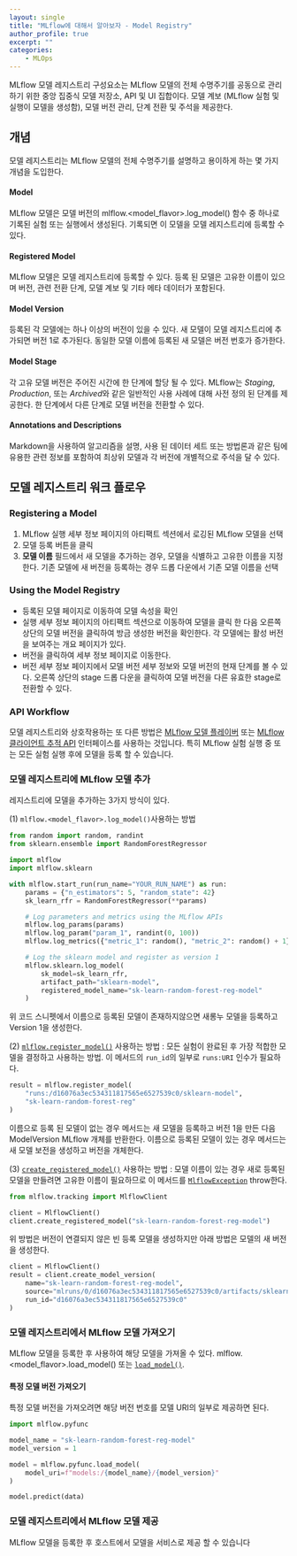 ```yaml
---
layout: single
title: "MLflow에 대해서 알아보자 - Model Registry"
author_profile: true
excerpt: ""
categories:
    - MLOps
---
```


MLflow 모델 레지스트리 구성요소는 MLflow 모델의 전체 수명주기를 공동으로 관리하기 위한 중앙 집중식 모델 저장소, API 및 UI 집합이다. 모델 계보 (MLflow 실험 및 실행이 모델을 생성함), 모델 버전 관리, 단계 전환 및 주석을 제공한다.



## 개념

모델 레지스트리는 MLflow 모델의 전체 수명주기를 설명하고 용이하게 하는 몇 가지 개념을 도입한다.



#### Model

MLflow 모델은 모델 버전의 mlflow.<model_flavor>.log_model() 함수 중 하나로 기록된 실험 또는 실행에서 생성된다. 기록되면 이 모델을 모델 레지스트리에 등록할 수 있다.



#### Registered Model

MLflow 모델은 모델 레지스트리에 등록할 수 있다. 등록 된 모델은 고유한 이름이 있으며 버전, 관련 전환 단계, 모델 계보 및 기타 메타 데이터가 포함된다.



#### Model Version

등록된 각 모델에는 하나 이상의 버전이 있을 수 있다. 새 모델이 모델 레지스트리에 추가되면 버전 1로 추가된다. 동일한 모델 이름에 등록된 새 모델은 버전 번호가 증가한다.



#### Model Stage

각 고유 모델 버전은 주어진 시간에 한 단계에 할당 될 수 있다. MLflow는 *Staging*, *Production*, 또는 *Archived*와 같은 일반적인 사용 사례에 대해 사전 정의 된 단계를 제공한다. 한 단계에서 다른 단계로 모델 버전을 전환할 수 있다.



#### Annotations and Descriptions

Markdown을 사용하여 알고리즘을 설명, 사용 된 데이터 세트 또는 방법론과 같은 팀에 유용한 관련 정보를 포함하여 최상위 모델과 각 버전에 개별적으로 주석을 달 수 있다.



## 모델 레지스트리 워크 플로우



### Registering a Model

1. MLflow 실행 세부 정보 페이지의 아티팩트 섹션에서 로깅된 MLflow 모델을 선택
2. 모델 등록 버튼을 클릭
3. **모델 이름** 필드에서 새 모델을 추가하는 경우, 모델을 식별하고 고유한 이름을 지정한다. 기존 모델에 새 버전을 등록하는 경우 드롭 다운에서 기존 모델 이름을 선택

### Using the Model Registry

- 등록된 모델 페이지로 이동하여 모델 속성을 확인
- 실행 세부 정보 페이지의 아티팩트 섹션으로 이동하여 모델을 클릭 한 다음 오른쪽 상단의 모델 버전을 클릭하여 방금 생성한 버전을 확인한다. 각 모델에는 활성 버전을 보여주는 개요 페이지가 있다.
- 버전을 클릭하여 세부 정보 페이지로 이동한다.
- 버전 세부 정보 페이지에서 모델 버전 세부 정보와 모델 버전의 현재 단계를 볼 수 있다. 오른쪽 상단의 stage 드롭 다운을 클릭하여 모델 버전을 다른 유효한 stage로 전환할 수 있다.



### API Workflow

모델 레지스트리와 상호작용하는 또 다른 방법은 [MLflow 모델 플레이버](https://mlflow.org/docs/latest/python_api/index.html#python-api) 또는 [MLflow 클라이언트 추적 API](https://mlflow.org/docs/latest/python_api/mlflow.tracking.html#mlflow-tracking) 인터페이스를 사용하는 것입니다. 특히 MLflow 실험 실행 중 또는 모든 실험 실행 후에 모델을 등록 할 수 있습니다.



### 모델 레지스트리에 MLflow 모델 추가

레지스트리에 모델을 추가하는 3가지 방식이 있다.

(1) `mlflow.<model_flavor>.log_model()`사용하는 방법

```python
from random import random, randint
from sklearn.ensemble import RandomForestRegressor

import mlflow
import mlflow.sklearn

with mlflow.start_run(run_name="YOUR_RUN_NAME") as run:
    params = {"n_estimators": 5, "random_state": 42}
    sk_learn_rfr = RandomForestRegressor(**params)

    # Log parameters and metrics using the MLflow APIs
    mlflow.log_params(params)
    mlflow.log_param("param_1", randint(0, 100))
    mlflow.log_metrics({"metric_1": random(), "metric_2": random() + 1})

    # Log the sklearn model and register as version 1
    mlflow.sklearn.log_model(
        sk_model=sk_learn_rfr,
        artifact_path="sklearn-model",
        registered_model_name="sk-learn-random-forest-reg-model"
    )
```

위 코드 스니펫에서 이름으로 등록된 모델이 존재하지않으면 새롱누 모델을 등록하고 Version 1을 생성한다.

(2) [`mlflow.register_model()`](https://mlflow.org/docs/latest/python_api/mlflow.html#mlflow.register_model) 사용하는 방법 : 모든 실험이 완료된 후 가장 적합한 모델을 결정하고 사용하는 방법. 이 메서드의 `run_id`의 일부로 `runs:URI` 인수가 필요하다.

```python
result = mlflow.register_model(
    "runs:/d16076a3ec534311817565e6527539c0/sklearn-model",
    "sk-learn-random-forest-reg"
)
```

이름으로 등록 된 모델이 없는 경우 메서드는 새 모델을 등록하고 버전 1을 만든 다음 ModelVersion MLflow 개체를 반환한다. 이름으로 등록된 모델이 있는 경우 메서드는 새 모델 보전을 생성하고 버전을 개체한다. 

(3) [`create_registered_model()`](https://mlflow.org/docs/latest/python_api/mlflow.tracking.html#mlflow.tracking.MlflowClient.create_registered_model) 사용하는 방법 : 모델 이름이 있는 경우 새로 등록된 모델을 만들려면 고유한 이름이 필요하므로 이 메서드를 [`MlflowException`](https://mlflow.org/docs/latest/python_api/exceptions/mlflow.exceptions.html#mlflow.exceptions.MlflowException) throw한다.

```python
from mlflow.tracking import MlflowClient

client = MlflowClient()
client.create_registered_model("sk-learn-random-forest-reg-model")
```

위 방법은 버전이 연결되지 않은 빈 등록 모델을 생성하지만 아래 방법은 모델의 새 버전을 생성한다.

```python
client = MlflowClient()
result = client.create_model_version(
    name="sk-learn-random-forest-reg-model",
    source="mlruns/0/d16076a3ec534311817565e6527539c0/artifacts/sklearn-model",
    run_id="d16076a3ec534311817565e6527539c0"
)
```



### 모델 레지스트리에서 MLflow 모델 가져오기

MLflow 모델을 등록한 후 사용하여 해당 모델을 가져올 수 있다. mlflow.<model_flavor>.load_model() 또는 [`load_model()`](https://mlflow.org/docs/latest/python_api/mlflow.pyfunc.html#mlflow.pyfunc.load_model).



#### 특정 모델 버전 가져오기

특정 모델 버전을 가져오려면 해당 버전 번호를 모델 URI의 일부로 제공하면 된다.

```python
import mlflow.pyfunc

model_name = "sk-learn-random-forest-reg-model"
model_version = 1

model = mlflow.pyfunc.load_model(
    model_uri=f"models:/{model_name}/{model_version}"
)

model.predict(data)
```



### 모델 레지스트리에서 MLflow 모델 제공

MLflow 모델을 등록한 후 호스트에서 모델을 서비스로 제공 할 수 있습니다

